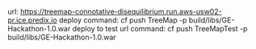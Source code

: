 url: https://treemap-connotative-disequilibrium.run.aws-usw02-pr.ice.predix.io
deploy command: cf push TreeMap -p build/libs/GE-Hackathon-1.0.war
deploy to test url command: cf push TreeMapTest -p build/libs/GE-Hackathon-1.0.war

